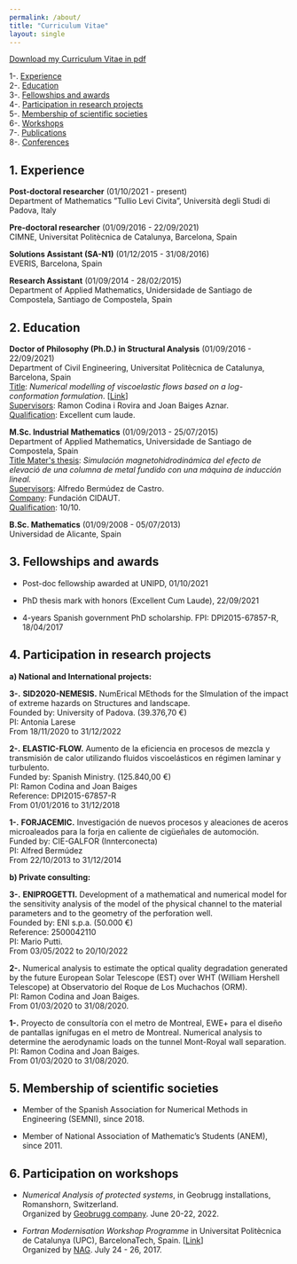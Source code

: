 ```yaml
---
permalink: /about/
title: "Curriculum Vitae"
layout: single
---
```

<!--<kbd>
<img style="float: right; text-align:center;" src="/assets/images/IMG_9687.JPG" alt="" width="250" >
</kbd>-->

[Download my Curriculum Vitae in pdf](https://lauramoremar.github.io/assets/docs/CV.pdf)

1-. [Experience](#1-experience) \
2-. [Education](#2-education) \
3-. [Fellowships and awards](#3-fellowships-and-awards) \
4-. [Participation in research projects](#4-participation-in-research-projects) \
5-. [Membership of scientific societies](#5-membership-of-scientific-societies) \
6-. [Workshops](#6-participation-on-workshops) \
7-. [Publications](https://lauramoremar.github.io/publications/) \
8-. [Conferences](https://lauramoremar.github.io/presentations/)

<div class="text-justify">

## 1. Experience
**Post-doctoral researcher** (01/10/2021 - present)\
Department of Mathematics ”Tullio Levi Civita”, Università degli Studi di Padova, Italy

**Pre-doctoral researcher** (01/09/2016 - 22/09/2021)\
CIMNE, Universitat Politècnica de Catalunya, Barcelona, Spain

**Solutions Assistant (SA-N1)** (01/12/2015 - 31/08/2016)\
EVERIS, Barcelona, Spain

**Research Assistant** (01/09/2014 - 28/02/2015)\
Department of Applied Mathematics, Unidersidade de Santiago de Compostela, Santiago de
Compostela, Spain

## 2. Education
**Doctor of Philosophy (Ph.D.) in Structural Analysis** (01/09/2016 - 22/09/2021)\
Department of Civil Engineering, Universitat Politècnica de Catalunya, Barcelona, Spain\
<u>Title</u>: *Numerical modelling of viscoelastic flows based on a log-conformation formulation*. [[Link](https://lauramoremar.github.io/assets/docs/PhDThesisLauraMoreno.pdf)]\
<u>Supervisors</u>: Ramon Codina i Rovira and Joan Baiges Aznar.\
<u>Qualification</u>: Excellent cum laude.

**M.Sc. Industrial Mathematics** (01/09/2013 - 25/07/2015)\
Department of Applied Mathematics, Universidade de Santiago de Compostela, Spain\
<u>Title Mater's thesis</u>: *Simulación magnetohidrodinámica del efecto de elevació de una columna de metal fundido con una máquina de inducción lineal.* \
<u>Supervisors</u>: Alfredo Bermúdez de Castro.\
<u>Company</u>: Fundación CIDAUT.\
<u>Qualification</u>: 10/10.

**B.Sc. Mathematics** (01/09/2008 - 05/07/2013)\
Universidad de Alicante, Spain

## 3. Fellowships and awards

* Post-doc fellowship awarded at UNIPD, 01/10/2021

* PhD thesis mark with honors (Excellent Cum Laude), 22/09/2021

* 4-years Spanish government PhD scholarship. FPI: DPI2015-67857-R, 18/04/2017

## 4. Participation in research projects

**a) National and International projects:**

**3-.** **SID2020-NEMESIS.** NumErical MEthods for the SImulation of the impact of extreme hazards on Structures and landscape.\
Founded by: University of Padova. (39.376,70 €)\
PI: Antonia Larese \
From 18/11/2020 to 31/12/2022

**2-.** **ELASTIC-FLOW.** Aumento de la eficiencia en procesos de mezcla y transmisión de calor utilizando fluidos viscoelásticos en régimen laminar y turbulento.\
Funded by: Spanish Ministry. (125.840,00 €)\
PI: Ramon Codina and Joan Baiges\
Reference: DPI2015-67857-R\
From 01/01/2016 to 31/12/2018 

**1-.** **FORJACEMIC.** Investigación de nuevos procesos y aleaciones de aceros microaleados para la forja en caliente de cigüeñales de automoción. \
Funded by: CIE-GALFOR (Innterconecta) \
PI: Alfred Bermúdez \
From 22/10/2013 to 31/12/2014

**b) Private consulting:**

**3-.** **ENIPROGETTI.** Development of a mathematical and numerical model for the sensitivity analysis of the model of the physical channel to the material parameters and to the geometry of the perforation well. \
Founded by: ENI s.p.a. (50.000 €) \
Reference: 2500042110\
PI: Mario Putti.\
From 03/05/2022 to 20/10/2022 

**2-.** Numerical analysis to estimate the optical quality degradation generated by the future European Solar Telescope (EST) over WHT (William Hershell Telescope) at Observatorio del Roque de Los Muchachos (ORM).\
PI: Ramon Codina and Joan Baiges.\
From 01/03/2020 to 31/08/2020.

**1-.** Proyecto de consultoría con el metro de Montreal, EWE+ para el diseño de pantallas ignífugas en el metro de Montreal. Numerical analysis to determine the aerodynamic loads on the tunnel Mont-Royal wall separation.\
PI: Ramon Codina and Joan Baiges.\
From 01/03/2020 to 31/08/2020.

## 5. Membership of scientific societies

* Member of the Spanish Association for Numerical Methods in Engineering (SEMNI), since 2018. 

* Member of National Association of Mathematic’s Students (ANEM), since 2011. 

## 6. Participation on workshops

* *Numerical Analysis of protected systems*, in Geobrugg installations, Romanshorn, Switzerland.\
Organized by [Geobrugg company](https://www.geobrugg.com/en/Geobrugg-Safety-is-our-nature-114435.html). June 20-22, 2022.

* *Fortran Modernisation Workshop Programme* in Universitat Politècnica de Catalunya (UPC), BarcelonaTech, Spain. [[Link](http://aulas.cimne.com/vnews/10048/workshop---fortran-modernisation-workshop])]\
Organized by [NAG](https://www.nag.com/). July 24 - 26, 2017.
</div>
